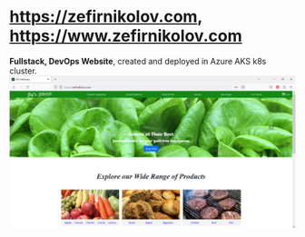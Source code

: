 # https://zefirnikolov.com, https://www.zefirnikolov.com

**Fullstack, DevOps Website**, created and deployed in Azure AKS k8s cluster.
![app](app.png)
